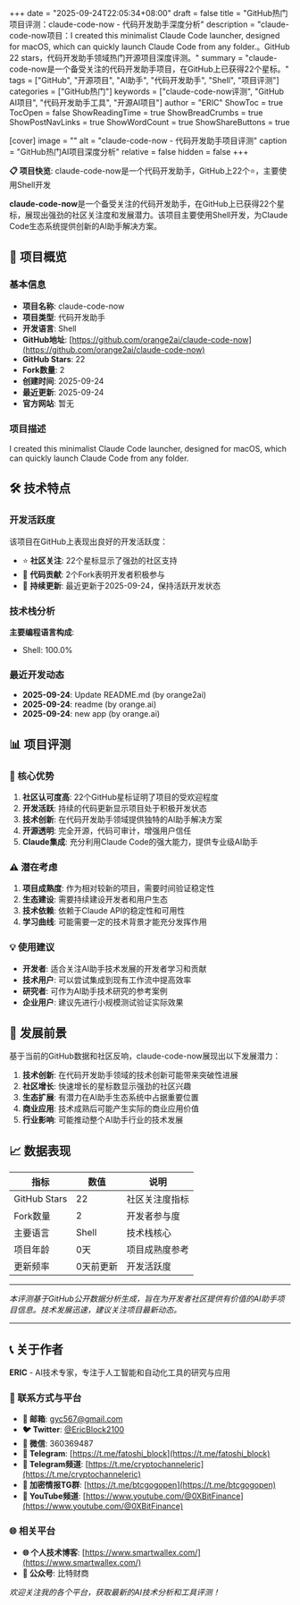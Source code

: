 +++
date = "2025-09-24T22:05:34+08:00"
draft = false
title = "GitHub热门项目评测：claude-code-now - 代码开发助手深度分析"
description = "claude-code-now项目：I created this minimalist Claude Code launcher, designed for macOS, which can quickly launch Claude Code from any folder.。GitHub 22 stars，代码开发助手领域热门开源项目深度评测。"
summary = "claude-code-now是一个备受关注的代码开发助手项目，在GitHub上已获得22个星标。"
tags = ["GitHub", "开源项目", "AI助手", "代码开发助手", "Shell", "项目评测"]
categories = ["GitHub热门"]
keywords = ["claude-code-now评测", "GitHub AI项目", "代码开发助手工具", "开源AI项目"]
author = "ERIC"
ShowToc = true
TocOpen = false
ShowReadingTime = true
ShowBreadCrumbs = true
ShowPostNavLinks = true
ShowWordCount = true
ShowShareButtons = true

[cover]
image = ""
alt = "claude-code-now - 代码开发助手项目评测"
caption = "GitHub热门AI项目深度分析"
relative = false
hidden = false
+++

**📋 项目快览**: claude-code-now是一个代码开发助手，GitHub上22个⭐，主要使用Shell开发

**claude-code-now**是一个备受关注的代码开发助手，在GitHub上已获得22个星标，展现出强劲的社区关注度和发展潜力。该项目主要使用Shell开发，为Claude Code生态系统提供创新的AI助手解决方案。

## 🎯 项目概览

### 基本信息
- **项目名称**: claude-code-now
- **项目类型**: 代码开发助手
- **开发语言**: Shell
- **GitHub地址**: [https://github.com/orange2ai/claude-code-now](https://github.com/orange2ai/claude-code-now)
- **GitHub Stars**: 22
- **Fork数量**: 2
- **创建时间**: 2025-09-24
- **最近更新**: 2025-09-24
- **官方网站**: 暂无

### 项目描述
I created this minimalist Claude Code launcher, designed for macOS, which can quickly launch Claude Code from any folder.

## 🛠️ 技术特点

### 开发活跃度
该项目在GitHub上表现出良好的开发活跃度：
- ⭐ **社区关注**: 22个星标显示了强劲的社区支持
- 🔄 **代码贡献**: 2个Fork表明开发者积极参与
- 📅 **持续更新**: 最近更新于2025-09-24，保持活跃开发状态

### 技术栈分析

**主要编程语言构成**:
- Shell: 100.0%


### 最近开发动态
- **2025-09-24**: Update README.md (by orange2ai)
- **2025-09-24**: readme (by orange.ai)
- **2025-09-24**: new app (by orange.ai)


## 📊 项目评测

### 🎯 核心优势
1. **社区认可度高**: 22个GitHub星标证明了项目的受欢迎程度
2. **开发活跃**: 持续的代码更新显示项目处于积极开发状态
3. **技术创新**: 在代码开发助手领域提供独特的AI助手解决方案
4. **开源透明**: 完全开源，代码可审计，增强用户信任
5. **Claude集成**: 充分利用Claude Code的强大能力，提供专业级AI助手

### ⚠️ 潜在考虑
1. **项目成熟度**: 作为相对较新的项目，需要时间验证稳定性
2. **生态建设**: 需要持续建设开发者和用户生态
3. **技术依赖**: 依赖于Claude API的稳定性和可用性
4. **学习曲线**: 可能需要一定的技术背景才能充分发挥作用

### 💡 使用建议
- **开发者**: 适合关注AI助手技术发展的开发者学习和贡献
- **技术用户**: 可以尝试集成到现有工作流中提高效率
- **研究者**: 可作为AI助手技术研究的参考案例
- **企业用户**: 建议先进行小规模测试验证实际效果

## 🔮 发展前景

基于当前的GitHub数据和社区反响，claude-code-now展现出以下发展潜力：

1. **技术创新**: 在代码开发助手领域的技术创新可能带来突破性进展
2. **社区增长**: 快速增长的星标数显示强劲的社区兴趣
3. **生态扩展**: 有潜力在AI助手生态系统中占据重要位置
4. **商业应用**: 技术成熟后可能产生实际的商业应用价值
5. **行业影响**: 可能推动整个AI助手行业的技术发展

## 📈 数据表现

| 指标 | 数值 | 说明 |
|------|------|------|
| GitHub Stars | 22 | 社区关注度指标 |
| Fork数量 | 2 | 开发者参与度 |
| 主要语言 | Shell | 技术栈核心 |
| 项目年龄 | 0天 | 项目成熟度参考 |
| 更新频率 | 0天前更新 | 开发活跃度 |

---

*本评测基于GitHub公开数据分析生成，旨在为开发者社区提供有价值的AI助手项目信息。技术发展迅速，建议关注项目最新动态。*

---

## 📞 关于作者

**ERIC** - AI技术专家，专注于人工智能和自动化工具的研究与应用

### 🔗 联系方式与平台

- **📧 邮箱**: [gyc567@gmail.com](mailto:gyc567@gmail.com)
- **🐦 Twitter**: [@EricBlock2100](https://twitter.com/EricBlock2100)
- **💬 微信**: 360369487
- **📱 Telegram**: [https://t.me/fatoshi_block](https://t.me/fatoshi_block)
- **📢 Telegram频道**: [https://t.me/cryptochanneleric](https://t.me/cryptochanneleric)
- **👥 加密情报TG群**: [https://t.me/btcgogopen](https://t.me/btcgogopen)
- **🎥 YouTube频道**: [https://www.youtube.com/@0XBitFinance](https://www.youtube.com/@0XBitFinance)

### 🌐 相关平台

- **🌐 个人技术博客**: [https://www.smartwallex.com/](https://www.smartwallex.com/)
- **📖 公众号**: 比特财商

*欢迎关注我的各个平台，获取最新的AI技术分析和工具评测！*
